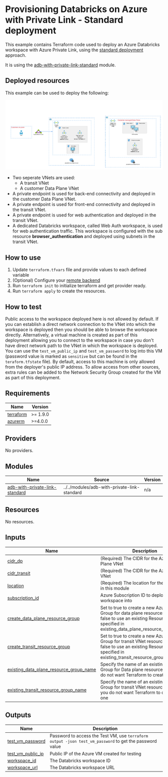 # Provisioning Databricks on Azure with Private Link - Standard deployment

This example contains Terraform code used to deploy an Azure Databricks workspace with Azure Private Link, using the [standard deployment](https://learn.microsoft.com/en-us/azure/databricks/administration-guide/cloud-configurations/azure/private-link-standard) approach.

It is using the [adb-with-private-link-standard](../../modules/adb-with-private-link-standard) module.

## Deployed resources

This example can be used to deploy the following:

![Azure Databricks with Private Link - Standard](https://raw.githubusercontent.com/databricks/terraform-databricks-examples/main/modules/adb-with-private-link-standard/images/azure-private-link-standard.png?raw=true)

* Two seperate VNets are used:
  * A transit VNet 
  * A customer Data Plane VNet
* A private endpoint is used for back-end connectivity and deployed in the customer Data Plane VNet.
* A private endpoint is used for front-end connectivity and deployed in the transit VNet.
* A private endpoint is used for web authentication and deployed in the transit VNet.
* A dedicated Databricks workspace, called Web Auth workspace, is used for web authentication traffic. This workspace is configured with the sub resource **browser_authentication** and deployed using subnets in the transit VNet.

## How to use

1. Update `terraform.tfvars` file and provide values to each defined variable
2. (Optional) Configure your [remote backend](https://developer.hashicorp.com/terraform/language/settings/backends/azurerm)
3. Run `terraform init` to initialize terraform and get provider ready.
4. Run `terraform apply` to create the resources.

## How to test

Public access to the workspace deployed here is not allowed by default. If you can establish a direct network connection to the VNet into which the workspace is deployed then you should be able to browse the workspace directly. Alternatively, a virtual machine is created as part of this deployment allowing you to connect to the workspace in case you don't have direct network path to the VNet in which the workspace is deployed. You can use the `test_vm_public_ip` and `test_vm_password` to log into this VM (password value is marked as `sensitive` but can be found in the `teraform.tfstate` file). By default, access to this machine is only allowed from the deployer's public IP address. To allow access from other sources, extra rules can be added to the Network Security Group created for the VM as part of this deployment.
<!-- BEGIN_TF_DOCS -->
## Requirements

| Name | Version |
|------|---------|
| <a name="requirement_terraform"></a> [terraform](#requirement\_terraform) | >= 1.9.0 |
| <a name="requirement_azurerm"></a> [azurerm](#requirement\_azurerm) | >=4.0.0 |

## Providers

No providers.

## Modules

| Name | Source | Version |
|------|--------|---------|
| <a name="module_adb-with-private-link-standard"></a> [adb-with-private-link-standard](#module\_adb-with-private-link-standard) | ../../modules/adb-with-private-link-standard | n/a |

## Resources

No resources.

## Inputs

| Name | Description | Type | Default | Required |
|------|-------------|------|---------|:--------:|
| <a name="input_cidr_dp"></a> [cidr\_dp](#input\_cidr\_dp) | (Required) The CIDR for the Azure Data Plane VNet | `string` | n/a | yes |
| <a name="input_cidr_transit"></a> [cidr\_transit](#input\_cidr\_transit) | (Required) The CIDR for the Azure transit VNet | `string` | n/a | yes |
| <a name="input_location"></a> [location](#input\_location) | (Required) The location for the resources in this module | `string` | n/a | yes |
| <a name="input_subscription_id"></a> [subscription\_id](#input\_subscription\_id) | Azure Subscription ID to deploy the workspace into | `string` | n/a | yes |
| <a name="input_create_data_plane_resource_group"></a> [create\_data\_plane\_resource\_group](#input\_create\_data\_plane\_resource\_group) | Set to true to create a new Azure Resource Group for data plane resources. Set to false to use an existing Resource Group specified in existing\_data\_plane\_resource\_group\_name | `bool` | `true` | no |
| <a name="input_create_transit_resource_group"></a> [create\_transit\_resource\_group](#input\_create\_transit\_resource\_group) | Set to true to create a new Azure Resource Group for transit VNet resources. Set to false to use an existing Resource Group specified in existing\_transit\_resource\_group\_name | `bool` | `true` | no |
| <a name="input_existing_data_plane_resource_group_name"></a> [existing\_data\_plane\_resource\_group\_name](#input\_existing\_data\_plane\_resource\_group\_name) | Specify the name of an existing Resource Group for Data plane resources only if you do not want Terraform to create a new one | `string` | `""` | no |
| <a name="input_existing_transit_resource_group_name"></a> [existing\_transit\_resource\_group\_name](#input\_existing\_transit\_resource\_group\_name) | Specify the name of an existing Resource Group for transit VNet resources only if you do not want Terraform to create a new one | `string` | `""` | no |

## Outputs

| Name | Description |
|------|-------------|
| <a name="output_test_vm_password"></a> [test\_vm\_password](#output\_test\_vm\_password) | Password to access the Test VM, use `terraform output -json test_vm_password` to get the password value |
| <a name="output_test_vm_public_ip"></a> [test\_vm\_public\_ip](#output\_test\_vm\_public\_ip) | Public IP of the Azure VM created for testing |
| <a name="output_workspace_id"></a> [workspace\_id](#output\_workspace\_id) | The Databricks workspace ID |
| <a name="output_workspace_url"></a> [workspace\_url](#output\_workspace\_url) | The Databricks workspace URL |
<!-- END_TF_DOCS -->
